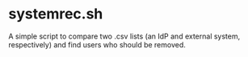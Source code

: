 # systemrec.sh
A simple script to compare two .csv lists (an IdP and external system, respectively) and find users who should be removed.

